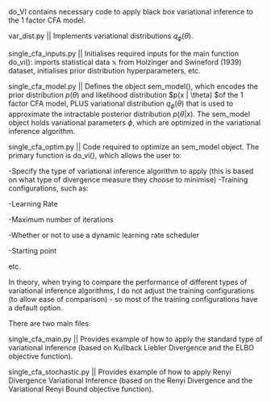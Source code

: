 do_VI contains necessary code to apply black box variational inference to the 1 factor CFA model. 

var_dist.py || Implements variational distributions $q_{\phi}(\theta)$. 

single_cfa_inputs.py || Initialises required inputs for the main function do_vi(): imports statistical data $\mathbb{x}$ from Holzinger and Swineford (1939) dataset, initialises prior distribution hyperparameters, etc. 

single_cfa_model.py || Defines the object sem_model(), which encodes the prior distribution $p(\theta)$ and likelihood distribution $p(x | \theta) $of the 1 factor CFA model, PLUS variational distribution $q_{\phi}(\theta)$ that is used to approximate the intractable posterior distribution $p(\theta| x)$. The sem_model object holds variational parameters $\phi$, which are optimized in the variational inference algorithm. 

single_cfa_optim.py || Code required to optimize an sem_model object. The primary function is do_vi(), which allows the user to: 

-Specify the type of variational inference algorithm to apply (this is based on what type of divergence measure they choose to minimise)
-Training configurations, such as: 

-Learning Rate 

-Maximum number of iterations 

-Whether or not to use a dynamic learning rate scheduler 

-Starting point 

etc. 

In theory, when trying to compare the performance of different types of variational inference algorithms, I do not adjust the training configurations (to allow ease of comparison) - so most of the training configurations have a default option. 

There are two main files: 

single_cfa_main.py || Provides example of how to apply the standard type of variational inference (based on Kullback Liebler Divergence and the ELBO objective function).

single_cfa_stochastic.py || Provides example of how to apply Renyi Divergence Variational Inference (based on the Renyi Divergence and the Variational Renyi Bound objective function).
